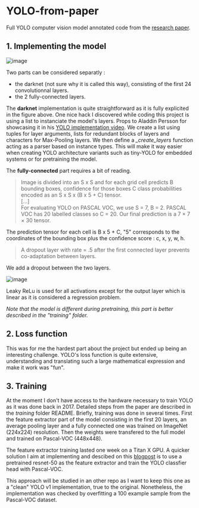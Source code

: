 # YOLO-from-paper
Full YOLO computer vision model annotated code from the [research paper](https://arxiv.org/pdf/1506.02640). 

## 1. Implementing the model
![image](https://github.com/user-attachments/assets/88100a78-ff3b-45a2-956b-86bb71f0548f)

Two parts can be considered separatly : 
- the darknet (not sure why it is called this way), consisting of the first 24 convolutionnal layers.
- the 2 fully-connected layers.

The **darknet** implementation is quite straightforward as it is fully explicited in the figure above.
One nice hack I discovered while coding this project is using a list to instanciate the model's layers. Props to Aladdin Persson for showcasing it in his [YOLO implementation video](https://www.youtube.com/watch?v=n9_XyCGr-MI&t=24s). We create a list using tuples for layer arguments, lists for redundant blocks of layers and characters for Max-Pooling layers. We then define a *_create_layers* function acting as a parser based on instance types.
This will make it way easier when creating YOLO architecture variants such as tiny-YOLO for embedded systems or for pretraining the model.

The **fully-connected** part requires a bit of reading.
> Image is divided into an S x S and for each grid cell predicts B bounding boxes, confidence for those boxes C class probabilities encoded as an S x S x (B x 5 + C) tensor.  
> [...]  
> For evaluating YOLO on PASCAL VOC, we use S = 7, B = 2. PASCAL VOC has 20 labelled classes so C = 20. Our final prediction is a 7 × 7 × 30 tensor.

The prediction tensor for each cell is B x 5 + C, "5" corresponds to the coordinates of the bounding box plus the confidence score : c, x, y, w, h.
> A dropout layer with rate = .5 after the first connected layer prevents co-adaptation between layers.

We add a dropout between the two layers.

![image](https://github.com/user-attachments/assets/c216293e-bfa6-4953-8117-455846e1c7ad)

Leaky ReLu is used for all activations except for the output layer which is linear as it is considered a regression problem.

  
*Note that the model is different during pretraining, this part is better described in the "training" folder.*

## 2. Loss function
This was for me the hardest part about the project but ended up being an interesting challenge. YOLO's loss function is quite extensive, understanding and translating such a large mathematical expression and make it work was "fun".

## 3. Training 

At the moment I don't have access to the hardware necessary to train YOLO as it was done back in 2017. Detailed steps from the paper are described in the *training* folder README. Briefly, training was done in several times. First the feature extractor part of the model consisting in the first 20 layers, an average pooling layer and a fully connected one was trained on ImageNet (224x224) resolution. Then the weights were transfered to the full model and trained on Pascal-VOC (448x448).  

The feature extractor training lasted one week on a Titan X GPU. A quicker solution I aim at implementing and descibed on this [blogpost](https://medium.com/@m.khan/implementing-yolo-using-resnet-as-feature-extractor-5857f9da5014) is to use a pretrained resnet-50 as the feature extractor and train the YOLO classfier head with Pascal-VOC.  

This approach will be studied in an other repo as I want to keep this one as a "clean" YOLO v1 implementation, true to the original. Nonetheless, the implementation was checked by overfitting a 100 example sample from the Pascal-VOC dataset.



